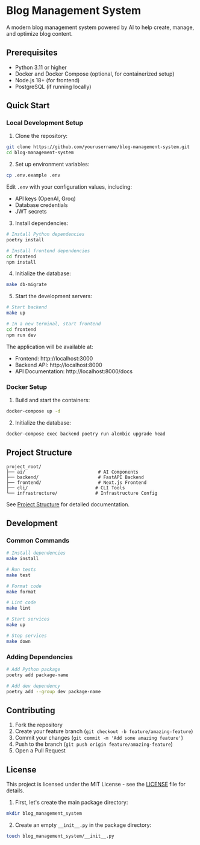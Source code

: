 # Blog Management System

A modern blog management system powered by AI to help create, manage, and optimize blog content.

## Prerequisites

- Python 3.11 or higher
- Docker and Docker Compose (optional, for containerized setup)
- Node.js 18+ (for frontend)
- PostgreSQL (if running locally)

## Quick Start

### Local Development Setup

1. Clone the repository:

```bash
git clone https://github.com/yourusername/blog-management-system.git
cd blog-management-system
```

2. Set up environment variables:

```bash
cp .env.example .env
```

Edit `.env` with your configuration values, including:

- API keys (OpenAI, Groq)
- Database credentials
- JWT secrets

3. Install dependencies:

```bash
# Install Python dependencies
poetry install

# Install frontend dependencies
cd frontend
npm install
```

4. Initialize the database:

```bash
make db-migrate
```

5. Start the development servers:

```bash
# Start backend
make up

# In a new terminal, start frontend
cd frontend
npm run dev
```

The application will be available at:

- Frontend: http://localhost:3000
- Backend API: http://localhost:8000
- API Documentation: http://localhost:8000/docs

### Docker Setup

1. Build and start the containers:

```bash
docker-compose up -d
```

2. Initialize the database:

```bash
docker-compose exec backend poetry run alembic upgrade head
```

## Project Structure

```
project_root/
├── ai/                           # AI Components
├── backend/                      # FastAPI Backend
├── frontend/                     # Next.js Frontend
├── cli/                         # CLI Tools
└── infrastructure/              # Infrastructure Config
```

See [Project Structure](docs/project-structure/README.md) for detailed documentation.

## Development

### Common Commands

```bash
# Install dependencies
make install

# Run tests
make test

# Format code
make format

# Lint code
make lint

# Start services
make up

# Stop services
make down
```

### Adding Dependencies

```bash
# Add Python package
poetry add package-name

# Add dev dependency
poetry add --group dev package-name
```

## Contributing

1. Fork the repository
2. Create your feature branch (`git checkout -b feature/amazing-feature`)
3. Commit your changes (`git commit -m 'Add some amazing feature'`)
4. Push to the branch (`git push origin feature/amazing-feature`)
5. Open a Pull Request

## License

This project is licensed under the MIT License - see the [LICENSE](LICENSE) file for details.

1. First, let's create the main package directory:

```bash
mkdir blog_management_system
```

2. Create an empty `__init__.py` in the package directory:

```bash
touch blog_management_system/__init__.py
```
